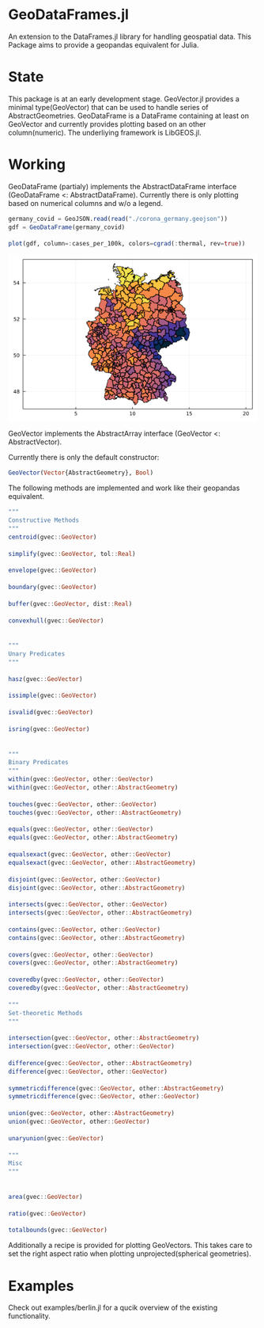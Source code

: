 # GeoDataFrames.jl
An extension to the DataFrames.jl library for handling geospatial data.
This Package aims to provide a geopandas equivalent for Julia.

# State

This package is at an early development stage.
GeoVector.jl provides a minimal type(GeoVector) that can be used to handle series of AbstractGeometries.
GeoDataFrame is a DataFrame containing at least on GeoVector and currently provides plotting based on an other column(numeric).
The underliying framework is LibGEOS.jl.

# Working

GeoDataFrame (partialy) implements the AbstractDataFrame interface (GeoDataFrame <: AbstractDataFrame).
Currently there is only plotting based on numerical columns and w/o a legend.

```Julia
germany_covid = GeoJSON.read(read("./corona_germany.geojson"))
gdf = GeoDataFrame(germany_covid)

plot(gdf, column=:cases_per_100k, colors=cgrad(:thermal, rev=true))
```
![plot](./examples/corona_cases_per_100k.png)

GeoVector implements the AbstractArray interface (GeoVector <: AbstractVector).

Currently there is only the default constructor:
```Julia 
GeoVector(Vector{AbstractGeometry}, Bool)
```

The following methods are implemented and work like their geopandas equivalent.

```Julia
"""
Constructive Methods
"""
centroid(gvec::GeoVector)

simplify(gvec::GeoVector, tol::Real)

envelope(gvec::GeoVector)

boundary(gvec::GeoVector)

buffer(gvec::GeoVector, dist::Real)

convexhull(gvec::GeoVector)


"""
Unary Predicates
"""

hasz(gvec::GeoVector)

issimple(gvec::GeoVector)

isvalid(gvec::GeoVector)

isring(gvec::GeoVector)


"""
Binary Predicates
"""
within(gvec::GeoVector, other::GeoVector)
within(gvec::GeoVector, other::AbstractGeometry)

touches(gvec::GeoVector, other::GeoVector)
touches(gvec::GeoVector, other::AbstractGeometry)

equals(gvec::GeoVector, other::GeoVector)
equals(gvec::GeoVector, other::AbstractGeometry)

equalsexact(gvec::GeoVector, other::GeoVector)
equalsexact(gvec::GeoVector, other::AbstractGeometry)

disjoint(gvec::GeoVector, other::GeoVector)
disjoint(gvec::GeoVector, other::AbstractGeometry)

intersects(gvec::GeoVector, other::GeoVector)
intersects(gvec::GeoVector, other::AbstractGeometry)

contains(gvec::GeoVector, other::GeoVector)
contains(gvec::GeoVector, other::AbstractGeometry)

covers(gvec::GeoVector, other::GeoVector)
covers(gvec::GeoVector, other::AbstractGeometry)

coveredby(gvec::GeoVector, other::GeoVector)
coveredby(gvec::GeoVector, other::AbstractGeometry)

"""
Set-theoretic Methods
"""

intersection(gvec::GeoVector, other::AbstractGeometry)
intersection(gvec::GeoVector, other::GeoVector)

difference(gvec::GeoVector, other::AbstractGeometry)
difference(gvec::GeoVector, other::GeoVector)

symmetricdifference(gvec::GeoVector, other::AbstractGeometry)
symmetricdifference(gvec::GeoVector, other::GeoVector)

union(gvec::GeoVector, other::AbstractGeometry)
union(gvec::GeoVector, other::GeoVector)

unaryunion(gvec::GeoVector)

"""
Misc
"""


area(gvec::GeoVector)

ratio(gvec::GeoVector)

totalbounds(gvec::GeoVector) 
```

Additionally a recipe is provided for plotting GeoVectors.
This takes care to set the right aspect ratio when plotting unprojected(spherical geometries).

# Examples
Check out examples/berlin.jl for a qucik overview of the existing functionality.
